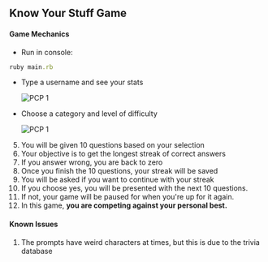 ## Know Your Stuff Game

#### Game Mechanics

* Run in console:
```ruby
ruby main.rb
```
* Type a username and see your stats  
  
  ![PCP 1](https://media.giphy.com/media/tkXeuJnAM7YqY/giphy.gif)  

* Choose a category and level of difficulty  
  
  ![PCP 1](https://media.giphy.com/media/KjDgMc8IEBvvG/giphy.gif)  

5. You will be given 10 questions based on your selection
6. Your objective is to get the longest streak of correct answers
7. If you answer wrong, you are back to zero
8. Once you finish the 10 questions, your streak will be saved
9. You will be asked if you want to continue with your streak
10. If you choose yes, you will be presented with the next 10 questions.
11. If not, your game will be paused for when you're up for it again.
12. In this game, **you are competing against your personal best.**

#### Known Issues
1. The prompts have weird characters at times, but this is due to the trivia database
